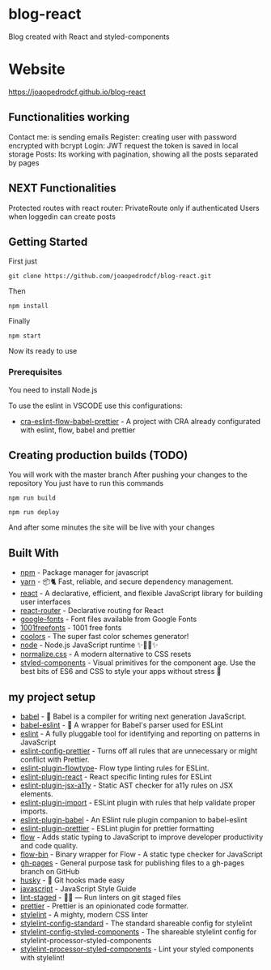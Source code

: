 # blog-react

Blog created with React and styled-components

# Website

https://joaopedrodcf.github.io/blog-react

## Functionalities working

Contact me: is sending emails
Register: creating user with password encrypted with bcrypt
Login: JWT request the token is saved in local storage
Posts: Its working with pagination, showing all the posts separated by pages

## NEXT Functionalities

Protected routes with react router: PrivateRoute only if authenticated
Users when loggedin can create posts


## Getting Started

First just

```
git clone https://github.com/joaopedrodcf/blog-react.git
```

Then

```
npm install
```

Finally

```
npm start
```

Now its ready to use

### Prerequisites

You need to install Node.js

To use the eslint in VSCODE use this configurations:

* [cra-eslint-flow-babel-prettier](https://github.com/joaopedrodcf/cra-eslint-flow-babel-prettier) - A project with CRA already configurated with eslint, flow, babel and prettier

## Creating production builds (TODO)

You will work with the master branch
After pushing your changes to the repository
You just have to run this commands

```
npm run build
```

```
npm run deploy
```

And after some minutes the site will be live with your changes

## Built With

* [npm](https://github.com/npm/npm) - Package manager for javascript
* [yarn](https://github.com/yarnpkg/yarn/) - 📦🐈 Fast, reliable, and secure dependency management.
* [react](https://github.com/facebook/react) - A declarative, efficient, and flexible JavaScript library for building user interfaces
* [react-router](https://github.com/ReactTraining/react-router) - Declarative routing for React
* [google-fonts](https://github.com/google/fonts) - Font files available from Google Fonts
* [1001freefonts](https://www.1001freefonts.com/edo.font) - 1001 free fonts
* [coolors](https://coolors.co/) - The super fast color schemes generator!
* [node](https://github.com/nodejs/node) - Node.js JavaScript runtime ✨🐢🚀✨
* [normalize.css](https://github.com/necolas/normalize.css) - A modern alternative to CSS resets
* [styled-components](https://github.com/styled-components/styled-components) - Visual primitives for the component age. Use the best bits of ES6 and CSS to style your apps without stress 💅

## my project setup

* [babel](https://github.com/babel/babel) - 🐠 Babel is a compiler for writing next generation JavaScript.
* [babel-eslint](https://github.com/babel/babel-eslint) - 🗼 A wrapper for Babel's parser used for ESLint
* [eslint](https://github.com/eslint/eslint) - A fully pluggable tool for identifying and reporting on patterns in JavaScript
* [eslint-config-prettier](https://github.com/prettier/eslint-config-prettier) - Turns off all rules that are unnecessary or might conflict with Prettier. 
* [eslint-plugin-flowtype](https://github.com/gajus/eslint-plugin-flowtype)- Flow type linting rules for ESLint.
* [eslint-plugin-react](https://github.com/yannickcr/eslint-plugin-react) - React specific linting rules for ESLint
* [eslint-plugin-jsx-a11y](https://github.com/evcohen/eslint-plugin-jsx-a11) - Static AST checker for a11y rules on JSX elements.
* [eslint-plugin-import](https://github.com/benmosher/eslint-plugin-import) - ESLint plugin with rules that help validate proper imports.
* [eslint-plugin-babel](https://github.com/babel/eslint-plugin-babel) - An ESlint rule plugin companion to babel-eslint
* [eslint-plugin-prettier](https://github.com/prettier/eslint-plugin-prettier) - ESLint plugin for prettier formatting
* [flow](https://github.com/facebook/flow) - Adds static typing to JavaScript to improve developer productivity and code quality.
* [flow-bin](https://github.com/flowtype/flow-bin) - Binary wrapper for Flow - A static type checker for JavaScript
* [gh-pages](https://github.com/tschaub/gh-pages) - General purpose task for publishing files to a gh-pages branch on GitHub
* [husky](https://github.com/typicode/husky) - 🐶 Git hooks made easy
* [javascript](https://github.com/airbnb/javascript) - JavaScript Style Guide
* [lint-staged](https://github.com/okonet/lint-staged) - 🚫💩 — Run linters on git staged files 
* [prettier](https://github.com/prettier/prettier) - Prettier is an opinionated code formatter.
* [stylelint](https://github.com/stylelint/stylelint) -  A mighty, modern CSS linter
* [stylelint-config-standard](https://github.com/stylelint/stylelint-config-standard) - The standard shareable config for stylelint 
* [stylelint-config-styled-components](https://github.com/styled-components/stylelint-config-styled-components) - The shareable stylelint config for stylelint-processor-styled-components
* [stylelint-processor-styled-components](https://github.com/styled-components/stylelint-processor-styled-components) - Lint your styled components with stylelint! 


